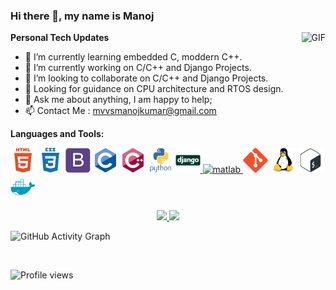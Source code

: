 <!--
**mvvsmk/mvvsmk** is a ✨ _special_ ✨ repository because its `README.md` (this file) appears on your GitHub profile.

### Hi there 👋

Here are some ideas to get you started:

- 🔭 I’m currently working on ...
- 🌱 I’m currently learning ...
- 👯 I’m looking to collaborate on ...
- 🤔 I’m looking for help with ...
- 💬 Ask me about ...
- 📫 How to reach me: ...
- 😄 Pronouns: ...
- ⚡ Fun fact: ...
-->

### Hi there 👋, my name is Manoj

<img align="right"  alt="GIF" src="https://i.pinimg.com/originals/e4/26/70/e426702edf874b181aced1e2fa5c6cde.gif" />
  
**Personal Tech Updates**

- 🌱 I’m currently learning embedded C, moddern C++.
- 🔭 I’m currently working on C/C++ and Django Projects.
- 👯 I’m looking to collaborate on C/C++ and Django Projects.
- 💬 Looking for guidance on CPU architecture and RTOS design.
- 💬 Ask me about anything, I am happy to help;
- 📫 Contact Me : mvvsmanojkumar@gmail.com



<!-- 
Skills: C/Mordern C++/Python/Django
-->
**Languages and Tools:**  

<a ><img src="https://raw.githubusercontent.com/devicons/devicon/master/icons/html5/html5-plain-wordmark.svg" alt="cplusplus" width="40" height="40"/></a>
<a ><img src="https://raw.githubusercontent.com/devicons/devicon/master/icons/css3/css3-plain-wordmark.svg" alt="cplusplus" width="40" height="40"/></a>
<a ><img src="https://raw.githubusercontent.com/devicons/devicon/master/icons/bootstrap/bootstrap-plain.svg" alt="cplusplus" width="40" height="40"/></a>
<a ><img src="https://raw.githubusercontent.com/devicons/devicon/master/icons/c/c-original.svg" alt="cplusplus" width="40" height="40"/></a>
<a ><img src="https://raw.githubusercontent.com/devicons/devicon/master/icons/cplusplus/cplusplus-original.svg" alt="cplusplus" width="40" height="40"/></a>
<a ><img src="https://raw.githubusercontent.com/devicons/devicon/master/icons/python/python-original-wordmark.svg" alt="cplusplus" width="40" height="40"/></a>
<a href="https://www.djangoproject.com/" target="_blank"> <img src="https://raw.githubusercontent.com/devicons/devicon/master/icons/django/django-original.svg" alt="django" width="40" height="40"/> </a>
<a href="https://www.mathworks.com/" target="_blank"> <img src="https://upload.wikimedia.org/wikipedia/commons/2/21/Matlab_Logo.png" alt="matlab" width="40" height="40"/> </a>
<a ><img src="https://raw.githubusercontent.com/devicons/devicon/master/icons/git/git-plain.svg" alt="cplusplus" width="40" height="40"/></a>
<a ><img src="https://raw.githubusercontent.com/devicons/devicon/master/icons/linux/linux-original.svg" alt="cplusplus" width="40" height="40"/></a>
<a ><img src="https://raw.githubusercontent.com/devicons/devicon/master/icons/bash/bash-original.svg" alt="cplusplus" width="40" height="40"/></a>
<a ><img src="https://raw.githubusercontent.com/devicons/devicon/master/icons/docker/docker-plain.svg" alt="cplusplus" width="40" height="40"/></a>
<br/>



<!-- 


[<img src='https://cdn.jsdelivr.net/npm/simple-icons@3.0.1/icons/github.svg' alt='github' height='40'>](https://github.com/mvvsmk)  [<img src='https://cdn.jsdelivr.net/npm/simple-icons@3.0.1/icons/linkedin.svg' alt='linkedin' height='40'>](https://www.linkedin.com/in/mvvsmk/)  [<img src='https://cdn.jsdelivr.net/npm/simple-icons@3.0.1/icons/instagram.svg' alt='instagram' height='40'>](https://www.instagram.com/@mvvsmk/)  

[GitHub streak stats](https://github-readme-streak-stats.herokuapp.com/?user=mvvsmk) 

[![Top Langs](https://github-readme-stats.vercel.app/api/top-langs/?username=mvvsmk)](https://github.com/anuraghazra/github-readme-stats)

![GitHub stats](https://github-readme-stats.vercel.app/api?username=mvvsmk&show_icons=true&count_private=true)  

--> 

<p align="center">
<a href="https://github.com/mvvsmk">
  <img height="180em" src="https://github-readme-streak-stats.herokuapp.com/?user=mvvsmk&theme=black-ice"/>
  <img height="180em" src="https://github-readme-stats.vercel.app/api?username=mvvsmk&show_icons=true&theme=tokyonight&count_private=true"/>
</a>
</p>

![GitHub Activity Graph](https://activity-graph.herokuapp.com/graph?username=mvvsmk&bg_color=0D1117&color=fff&line=58A6FF&point=FFF&hide_border=true)  

<br>

![Profile views](https://gpvc.arturio.dev/mvvsmk)  
